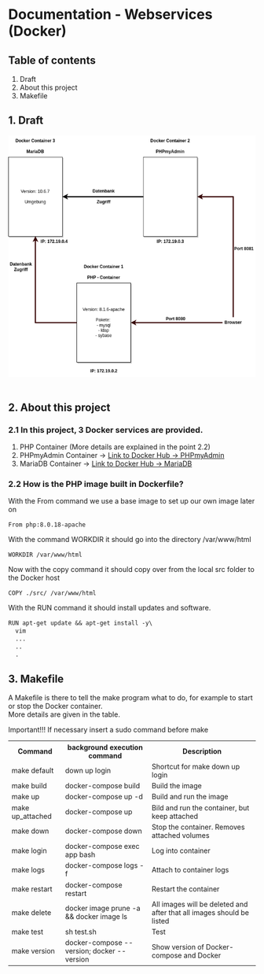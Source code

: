 <!--Dokumentation-->
<!--Erstellt am 23.02.223-->
<!--Author: JR-->
<!-- Sprache dieses Dokument: HTML & Markdown-->

<!--Überschrift-->
<h1>Documentation - Webservices (Docker)</h1>

<!-- Inhaltsangabe-->
<h2>Table of contents</h2>
<ol>
  <li>Draft</li>
  <li>About this project</li>
  <li>Makefile</li>
</ol>

<!-- 1.Abschnitt-->
<h2>1. Draft</h2>
<img src="./pictures/projekt_php.png" alt="Hier sollte ein Bild sein" title="Dokumentation" />
<br />
<br />

<!-- 2.Abschnitt-->
<h2>2. About this project</h2>
<h3>2.1 In this project, 3 Docker services are provided.</h3>

1. PHP Container (More details are explained in the point 2.2)
2. PHPmyAdmin Container -> [Link to Docker Hub -> PHPmyAdmin](https://hub.docker.com/_/phpmyadmin)
3. MariaDB Container -> [Link to Docker Hub -> MariaDB](https://hub.docker.com/_/mariadb)

<h3>2.2 How is the PHP image built in Dockerfile?</h3>

With the From command we use a base image to set up our own image later on
```
From php:8.0.18-apache
```

With the command WORKDIR it should go into the directory /var/www/html
```
WORKDIR /var/www/html
```

Now with the copy command it should copy over from the local src folder to the Docker host
```
COPY ./src/ /var/www/html
```
With the RUN command it should install updates and software.
```
RUN apt-get update && apt-get install -y\
  vim
  ...
  ..
  .
```

<!-- 3.Abschnitt-->
<h2>3. Makefile</h2>
<p>A Makefile is there to tell the make program what to do, for example to start or stop the Docker container.<br />
More details are given in the table.</p>

<p>Important!!! If necessary insert a sudo command before make</p>

<table>
  <tr>
    <th>Command</th>
    <th>background execution command</th>
    <th>Description</th>
  </tr>
    <!-- 1 -->
  <tr>
    <td>make default</td>
    <td>down up login</td>
    <td>Shortcut for make down up login</td>
  </tr>
    <!-- 2 -->
  <tr>
    <td>make build</td>
    <td>docker-compose build</td>
    <td>Build the image</td>
  </tr>
    <!-- 3 -->
  <tr>
    <td>make up</td>
    <td>docker-compose up -d</td>
    <td>Build and run the image</td>
  </tr>
    <!-- 4 -->
  <tr>
    <td>make up_attached</td>
    <td>docker-compose up</td>
    <td>Bild and run the container, but keep attached</td>
  </tr>
    <!-- 5 -->
  <tr>
    <td>make down</td>
    <td>docker-compose down</td>
    <td>Stop the container. Removes attached volumes</td>
  </tr>
    <!-- 6 -->
  <tr>
    <td>make login</td>
    <td>docker-compose exec app bash</td>
    <td>Log into container</td>
  </tr>
    <!-- 7 -->
  <tr>
    <td>make logs</td>
    <td>docker-compose logs -f</td>
    <td>Attach to container logs</td>
  </tr>
    <!-- 8 -->
  <tr>
    <td>make restart</td>
    <td>docker-compose restart</td>
    <td>Restart the container</td>
  </tr>
    <!-- 9 -->
  <tr>
    <td>make delete</td>
    <td>docker image prune -a && docker image ls</td>
    <td>All images will be deleted and after that all images should be listed</td>
  </tr>
    <!-- 10 -->
  <tr>
    <td>make test</td>
    <td>sh test.sh</td>
    <td>Test</td>
  </tr>
    <!-- 11 -->
  <tr>
    <td>make version</td>
    <td>docker-compose --version; docker --version</td>
    <td>Show version of Docker-compose and Docker</td>
  </tr>
</table>

